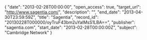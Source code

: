 {
  "date": "2013-02-28T00:00:00", 
  "open_access": true, 
  "target_url": "http://www.sagentia.com/", 
  "description": "", 
  "end_date": "2013-04-30T23:59:59Z", 
  "title": "Sagentia", 
  "record_id": "20130228T000000/oyTruF43bm2uYaIMsS1LBA==", 
  "publisher": "sagentia.com", 
  "start_date": "2013-02-28T00:00:00Z", 
  "subject": "Cambridge Network"
}

